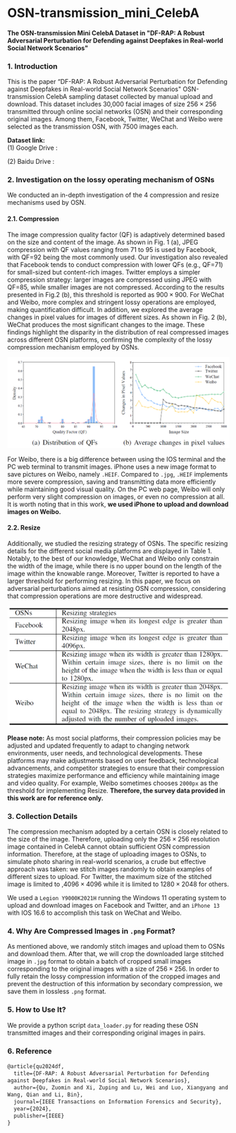 # OSN-transmission_mini_CelebA

#### The OSN-transmission Mini CelebA Dataset in "DF-RAP: A Robust Adversarial Perturbation for Defending against Deepfakes in Real-world Social Network Scenarios"

### 1. Introduction

This is the paper “DF-RAP: A Robust Adversarial Perturbation for Defending against Deepfakes in Real-world Social Network Scenarios" OSN-transmission CelebA sampling dataset collected by manual upload and download. This dataset includes 30,000 facial images of size $256\times256$ transmitted through online social networks (OSN) and their corresponding original images. Among them, Facebook, Twitter, WeChat and Weibo were selected as the transmission OSN, with 7500 images each.

**Dataset link:**    
(1) Google Drive :    

(2) Baidu Drive :     



### 2. Investigation on the lossy operating mechanism of OSNs

We conducted an in-depth investigation of the 4 compression and resize mechanisms used by OSN.

#### 2.1. Compression

The image compression quality factor (QF) is adaptively determined based on the size and content of the image. As shown in Fig. 1 (a), JPEG compression with QF values ranging from 71 to 95 is used by Facebook, with QF=92 being the most commonly used. Our investigation also revealed that Facebook tends to conduct compression with lower QFs (e.g., QF=71) for small-sized but content-rich images. Twitter employs a simpler compression strategy: larger images are compressed using JPEG with QF=85, while smaller images are not compressed. According to the results presented in Fig.2 (b), this threshold is reported as $900\times900$. For WeChat and Weibo, more complex and stringent lossy operations are employed, making quantification difficult. In addition, we explored the average changes in pixel values for images of different sizes. As shown in Fig. 2 (b), WeChat produces the most significant changes to the image. These findings highlight the disparity in the distribution of real compressed images across different OSN platforms, confirming the complexity of the lossy compression mechanism employed by OSNs.

<img src="images\fig1.png" alt="fig1" style="zoom:67%;" />

For Weibo, there is a big difference between using the IOS terminal and the PC web terminal to transmit images. iPhone uses a new image format to save pictures on Weibo, namely `.HEIF`. Compared to `.jpg`, `.HEIF` implements more severe compression, saving and transmitting data more efficiently while maintaining good visual quality. On the PC web page, Weibo will only perform very slight compression on images, or even no compression at all. It is worth noting that in this work, **we used iPhone to upload and download images on Weibo.**

#### 2.2. Resize

Additionally, we studied the resizing strategy of OSNs. The specific resizing details for the different social media platforms are displayed in Table 1. Notably, to the best of our knowledge, WeChat and Weibo only constrain the width of the image, while there is no upper bound on the length of the image within the knowable range. Moreover, Twitter is reported to have a larger threshold for performing resizing. In this paper, we focus on adversarial perturbations aimed at resisting OSN compression, considering that compression operations are more destructive and widespread. 

<img src="images\tab1.png" alt="tab1" style="zoom:67%;" />

**Please note:** As most social platforms, their compression policies may be adjusted and updated frequently to adapt to changing network environments, user needs, and technological developments. These platforms may make adjustments based on user feedback, technological advancements, and competitor strategies to ensure that their compression strategies maximize performance and efficiency while maintaining image and video quality. For example, Weibo sometimes chooses `2000px` as the threshold for implementing Resize. **Therefore, the survey data provided in this work are for reference only.**



### 3. Collection Details

The compression mechanism adopted by a certain OSN is closely related to the size of the image. Therefore, uploading only the $256\times256$ resolution image contained in CelebA cannot obtain sufficient OSN compression information. Therefore, at the stage of uploading images to OSNs, to simulate photo sharing in real-world scenarios, a crude but effective approach was taken: we stitch images randomly to obtain examples of different sizes to upload. For Twitter, the maximum size of the stitched image is limited to ,$4096\times4096$ while it is limited to $1280\times2048$ for others.      

We used a `Legion Y9000K2021H` running the Windows 11 operating system to upload and download images on Facebook and Twitter, and an `iPhone 13` with IOS 16.6 to accomplish this task on WeChat and Weibo.



### 4. Why Are Compressed Images in `.png` Format?

As mentioned above, we randomly stitch images and upload them to OSNs and download them. After that, we will crop the downloaded large stitched image in `.jpg` format to obtain a batch of cropped small images corresponding to the original images with a size of $256\times256$. In order to fully retain the lossy compression information of the cropped images and prevent the destruction of this information by secondary compression, we save them in lossless `.png` format.



### 5. How to Use It?

We provide a python script `data_loader.py` for reading these OSN transmitted images and their corresponding original images in pairs.



### 6. Reference

```
@article{qu2024df,
  title={DF-RAP: A Robust Adversarial Perturbation for Defending against Deepfakes in Real-world Social Network Scenarios},
  author={Qu, Zuomin and Xi, Zuping and Lu, Wei and Luo, Xiangyang and Wang, Qian and Li, Bin},
  journal={IEEE Transactions on Information Forensics and Security},
  year={2024},
  publisher={IEEE}
}
```


